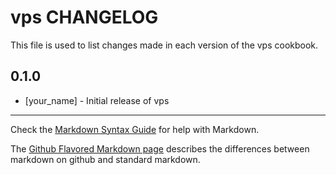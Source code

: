 # vps CHANGELOG

This file is used to list changes made in each version of the vps cookbook.

## 0.1.0
- [your_name] - Initial release of vps

- - -
Check the [Markdown Syntax Guide](http://daringfireball.net/projects/markdown/syntax) for help with Markdown.

The [Github Flavored Markdown page](http://github.github.com/github-flavored-markdown/) describes the differences between markdown on github and standard markdown.
